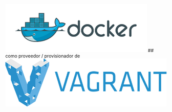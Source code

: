 <img src="./slides/images/docker2.png" alt="Docker" style="height: 150px"/>
## como proveedor / provisionador de
<img src="./slides/images/vagrant.png" alt="Vagrant" style="height: 150px"/>
